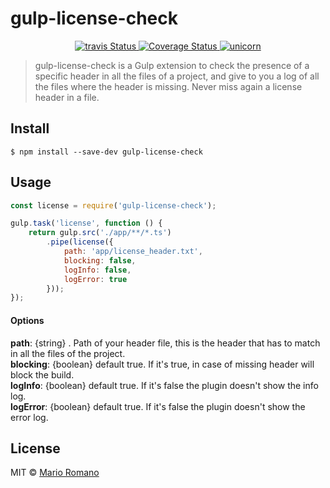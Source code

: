 # gulp-license-check

<p align="center">
  <a title='Build Status' href='https://travis-ci.org/magemello/ci-alarm'>
    <img src='https://travis-ci.org/magemello/gulp-license-check.svg?branch=master' alt='travis Status' />
  </a>
  <a href='https://coveralls.io/github/magemello/gulp-license-check?branch=master'>
    <img src='https://coveralls.io/repos/github/magemello/gulp-license-check/badge.svg?branch=master' alt='Coverage Status' />
  </a>
  <a href='https://www.youtube.com/watch?v=9auOCbH5Ns4'>
    <img src='https://img.shields.io/badge/unicorn-approved-ff69b4.svg' alt='unicorn' />
  </a>
</p>

> gulp-license-check is a Gulp extension to check the presence of a specific header in all the files of a project, and give to you a log of all the files where the header is missing. Never miss again a license header in a file.

## Install

```
$ npm install --save-dev gulp-license-check
```

## Usage

```js
const license = require('gulp-license-check');

gulp.task('license', function () {
    return gulp.src('./app/**/*.ts')
        .pipe(license({
            path: 'app/license_header.txt',
            blocking: false,
            logInfo: false,
            logError: true
        }));
});
```

#### Options

**path**: {string} . Path of your header file, this is the header that has to match in all the files of the project.<br />
**blocking**: {boolean} default true. If it's true, in case of missing header will block the build.<br />
**logInfo**: {boolean} default true. If it's false the plugin doesn't show the info log.<br />
**logError**: {boolean} default true. If it's false the plugin doesn't show the error log.<br />

## License

MIT © [Mario Romano](http://magemello.github.io/)
